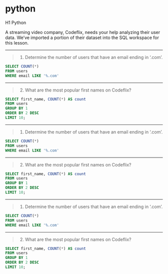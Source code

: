 # python


H1 Python


A streaming video company, Codeflix, needs your help analyzing their user data. We’ve imported a portion of their dataset into the SQL workspace for this lesson.


***

>1. Determine the number of users that have an email ending in ‘.com’.
``` SQL
SELECT COUNT(*)
FROM users
WHERE email LIKE '%.com'
```

***

>2. What are the most popular first names on Codeflix?
``` SQL
SELECT first_name, COUNT(*) AS count
FROM users
GROUP BY 1
ORDER BY 2 DESC
LIMIT 10;
```

***

>1. Determine the number of users that have an email ending in ‘.com’.
``` SQL
SELECT COUNT(*)
FROM users
WHERE email LIKE '%.com'
```

***

>2. What are the most popular first names on Codeflix?
``` SQL
SELECT first_name, COUNT(*) AS count
FROM users
GROUP BY 1
ORDER BY 2 DESC
LIMIT 10;
```

***

>1. Determine the number of users that have an email ending in ‘.com’.
``` SQL
SELECT COUNT(*)
FROM users
WHERE email LIKE '%.com'
```

***

>2. What are the most popular first names on Codeflix?
``` SQL
SELECT first_name, COUNT(*) AS count
FROM users
GROUP BY 1
ORDER BY 2 DESC
LIMIT 10;
```
